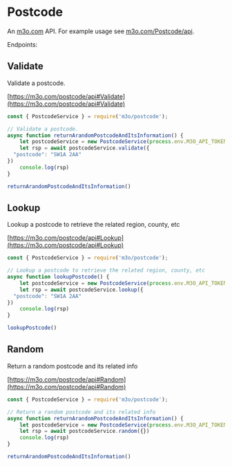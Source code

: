 # Postcode

An [m3o.com](https://m3o.com) API. For example usage see [m3o.com/Postcode/api](https://m3o.com/Postcode/api).

Endpoints:

## Validate

Validate a postcode.


[https://m3o.com/postcode/api#Validate](https://m3o.com/postcode/api#Validate)

```js
const { PostcodeService } = require('m3o/postcode');

// Validate a postcode.
async function returnArandomPostcodeAndItsInformation() {
	let postcodeService = new PostcodeService(process.env.M3O_API_TOKEN)
	let rsp = await postcodeService.validate({
  "postcode": "SW1A 2AA"
})
	console.log(rsp)
}

returnArandomPostcodeAndItsInformation()
```
## Lookup

Lookup a postcode to retrieve the related region, county, etc


[https://m3o.com/postcode/api#Lookup](https://m3o.com/postcode/api#Lookup)

```js
const { PostcodeService } = require('m3o/postcode');

// Lookup a postcode to retrieve the related region, county, etc
async function lookupPostcode() {
	let postcodeService = new PostcodeService(process.env.M3O_API_TOKEN)
	let rsp = await postcodeService.lookup({
  "postcode": "SW1A 2AA"
})
	console.log(rsp)
}

lookupPostcode()
```
## Random

Return a random postcode and its related info


[https://m3o.com/postcode/api#Random](https://m3o.com/postcode/api#Random)

```js
const { PostcodeService } = require('m3o/postcode');

// Return a random postcode and its related info
async function returnArandomPostcodeAndItsInformation() {
	let postcodeService = new PostcodeService(process.env.M3O_API_TOKEN)
	let rsp = await postcodeService.random({})
	console.log(rsp)
}

returnArandomPostcodeAndItsInformation()
```
